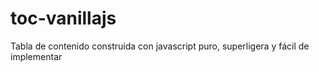 # toc-vanillajs
Tabla de contenido construida con javascript puro, superligera y fácil de implementar
